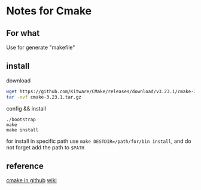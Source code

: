 # Notes for Cmake
## For what
Use for generate "makefile"
## install
download
```sh
wget https://github.com/Kitware/CMake/releases/download/v3.23.1/cmake-3.23.1.tar.gz
tar -xvf cmake-3.23.1.tar.gz
```
config && install
```
./bootstrap
make
make install
```
for install in specific path
use ```make DESTDIR=/path/for/bin install```, and do not forget add the path to `$PATH`
## reference
[cmake in github](https://github.com/Kitware/CMake)
[wiki](https://en.wikipedia.org/wiki/CMake)
